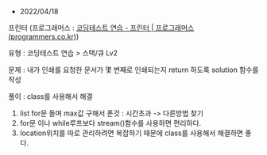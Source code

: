 - 2022/04/18

프린터 (프로그래머스 : [코딩테스트 연습 - 프린터 | 프로그래머스 (programmers.co.kr)](https://programmers.co.kr/learn/courses/30/lessons/42587?language=java#))

유형 : 코딩테스트 연습 > 스택/큐 Lv2

문제 : 내가 인쇄를 요청한 문서가 몇 번째로 인쇄되는지 return 하도록 solution 함수를 작성

풀이 : class를 사용해서 해결

1. list for문 돌며 max값 구해서 푼것 : 시간초과 -> 다른방법 찾기
2. for문 이나 while루프보다 stream()함수를 사용하면 편리하다.
3. location위치를 따로 관리하려면 복잡하기 때문에 class를 사용해서 해결하면 좋다.
